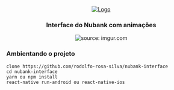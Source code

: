 <p  align="center">
<a  href="https://rocketseat.com.br">
<img  src="https://braze-marketing-assets.s3.amazonaws.com/images/partner_logos/react-native.png"  alt="Logo">
</a>
<h3  align="center">Interface do Nubank com animações</h3>
</p>

<p align="center">
<img src="https://i.imgur.com/EfhSXMT.png" title="source: imgur.com" />
</p>

<h3>Ambientando o projeto</h3>

    clone https://github.com/rodolfo-rosa-silva/nubank-interface
    cd nubank-interface
    yarn ou npm install
    react-native run-android ou react-native-ios

